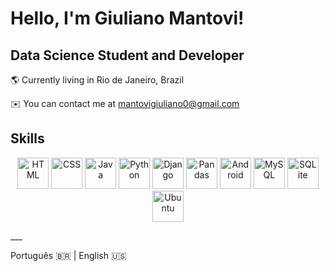 # Hello, I'm Giuliano Mantovi!

## Data Science Student and Developer

🌎 Currently living in Rio de Janeiro, Brazil

✉️ You can contact me at mantovigiuliano0@gmail.com

## Skills
<p align="center">
  <img src="https://raw.githubusercontent.com/marwin1991/profile-technology-icons/refs/heads/main/icons/html.png" width="50" height="50" alt="HTML" />
  <img src="https://raw.githubusercontent.com/marwin1991/profile-technology-icons/refs/heads/main/icons/css.png" width="50" height="50" alt="CSS" />
  <img src="https://raw.githubusercontent.com/marwin1991/profile-technology-icons/refs/heads/main/icons/java.png" width="50" height="50" alt="Java" />
  <img src="https://raw.githubusercontent.com/marwin1991/profile-technology-icons/refs/heads/main/icons/python.png" width="50" height="50" alt="Python" />
  <img src="https://raw.githubusercontent.com/marwin1991/profile-technology-icons/refs/heads/main/icons/django.png" width="50" height="50" alt="Django" />
  <img src="https://raw.githubusercontent.com/marwin1991/profile-technology-icons/refs/heads/main/icons/pandas.png" width="50" height="50" alt="Pandas" />
  <img src="https://raw.githubusercontent.com/marwin1991/profile-technology-icons/refs/heads/main/icons/android.png" width="50" height="50" alt="Android" />
  <img src="https://raw.githubusercontent.com/marwin1991/profile-technology-icons/refs/heads/main/icons/mysql.png" width="50" height="50" alt="MySQL" />
  <img src="https://raw.githubusercontent.com/marwin1991/profile-technology-icons/refs/heads/main/icons/sqlite.png" width="50" height="50" alt="SQLite" />
  <img src="https://raw.githubusercontent.com/marwin1991/profile-technology-icons/refs/heads/main/icons/ubuntu.png" width="50" height="50" alt="Ubuntu" />
</p>
___

Português 🇧🇷 | English :us:
